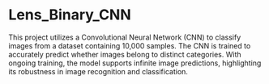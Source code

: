 # Lens_Binary_CNN
This project utilizes a Convolutional Neural Network (CNN) to classify images from a dataset containing 10,000 samples. The CNN is trained to accurately predict whether images belong to distinct categories. With ongoing training, the model supports infinite image predictions, highlighting its robustness in image recognition and classification.
